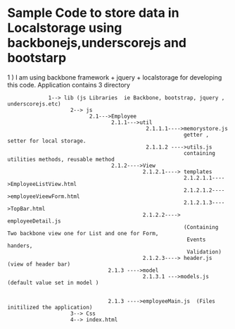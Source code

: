 # Sample Code to store data in Localstorage using backbonejs,underscorejs and bootstarp
1 ) I am using backbone framework + jquery + localstorage for developing this code.
    Application contains 3 directory




                 1--> lib (js Libraries  ie Backbone, bootstrap, jquery , underscorejs.etc)
                        2--> js
                              2.1--->Employee
                                     2.1.1--->util
                                                2.1.1.1---->memorystore.js
                                                            getter , setter for local storage.
                                                2.1.1.2 ---->utils.js
                                                            containing utilities methods, reusable method
                                     2.1.2---->View
                                               2.1.2.1----> templates
                                                            2.1.2.1.1---->EmployeeListView.html
                                                            2.1.2.1.2---->employeeVieewForm.html
                                                            2.1.2.1.3---->TopBar.html
                                               2.1.2.2----> employeeDetail.js
                                                            (Containing Two backbone view one for List and one for Form,
                                                             Events handers,
                                                             Validation)
                                               2.1.2.3----> header.js (view of header bar)
                                    2.1.3 ---->model
                                               2.1.3.1 --->models.js (default value set in model )


                                    2.1.3 ---->employeeMain.js  (Files initilized the application)
                        3--> Css
                        4--> index.html



